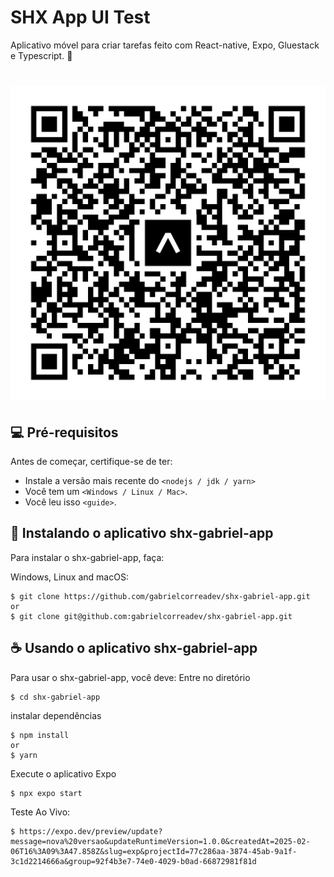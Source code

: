 # SHX App UI Test
Aplicativo móvel para criar tarefas feito com React-native, Expo, Gluestack e Typescript. 📱

<h1 align='left'>
  <img src='./eas-update.svg'></img>

</h1>

## 💻 Pré-requisitos

Antes de começar, certifique-se de ter:
<!---Estes são apenas requisitos de exemplo. Adicionar, duplicar ou remover conforme necessário--->
* Instale a versão mais recente do `<nodejs / jdk / yarn>`
* Você tem um `<Windows / Linux / Mac>`.
* Você leu isso `<guide>`.

## 🚀 Instalando o aplicativo shx-gabriel-app

Para instalar o shx-gabriel-app, faça:

Windows, Linux and macOS:
```
$ git clone https://github.com/gabrielcorreadev/shx-gabriel-app.git
or
$ git clone git@github.com:gabrielcorreadev/shx-gabriel-app.git
```


## ☕ Usando o aplicativo shx-gabriel-app

Para usar o shx-gabriel-app, você deve:
Entre no diretório
```
$ cd shx-gabriel-app
```
instalar dependências
```
$ npm install
or
$ yarn
```
Execute o aplicativo Expo
```
$ npx expo start
```
Teste Ao Vivo:
```
$ https://expo.dev/preview/update?message=nova%20versao&updateRuntimeVersion=1.0.0&createdAt=2025-02-06T16%3A09%3A47.858Z&slug=exp&projectId=77c286aa-3874-45ab-9a1f-3c1d2214666a&group=92f4b3e7-74e0-4029-b0ad-66872981f81d
```
